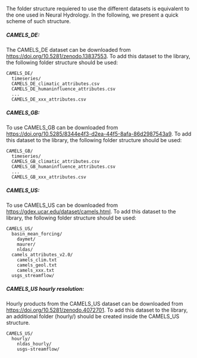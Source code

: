 The folder structure requiered to use the different datasets is equivalent to the one used in Neural Hydrology. In the following, we present a quick scheme of such structure.

##### CAMELS_DE:
The CAMELS_DE dataset can be downloaded from https://doi.org/10.5281/zenodo.13837553. To add this dataset to the library, the following folder structure should be used:
```
CAMELS_DE/
  timeseries/ 
  CAMELS_DE_climatic_attributes.csv
  CAMELS_DE_humaninfluence_attributes.csv
  ...
  CAMELS_DE_xxx_attributes.csv
```
##### CAMELS_GB:
To use CAMELS_GB can be downloaded from https://doi.org/10.5285/8344e4f3-d2ea-44f5-8afa-86d2987543a9. To add this dataset to the library, the following folder structure should be used:

```
CAMELS_GB/
  timeseries/
  CAMELS_GB_climatic_attributes.csv
  CAMELS_GB_humaninfluence_attributes.csv
  ...
  CAMELS_GB_xxx_attributes.csv
```
#####  CAMELS_US:
To use CAMELS_US can be downloaded from https://gdex.ucar.edu/dataset/camels.html. To add this dataset to the library, the following folder structure should be used:

```
CAMELS_US/
  basin_mean_forcing/
    daymet/
    maurer/
    nldas/ 
  camels_attributes_v2.0/
    camels_clim.txt
    camels_geol.txt
    camels_xxx.txt 
  usgs_streamflow/
```
#####  CAMELS_US hourly resolution:
Hourly products from the CAMELS_US dataset can be downloaded from https://doi.org/10.5281/zenodo.4072701. To add this dataset to the library, an additional folder (hourly/) should be created inside the CAMELS_US structure. 
```
CAMELS_US/
  hourly/               
    nldas_hourly/
    usgs-streamflow/
```